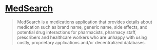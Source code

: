 # [MedSearch](http://medsearch.herokuapp.com/)

> MedSearch is a medications application that provides details about medication such as brand name, generic name, side effects, and potential drug interactions for pharmacists, pharmacy staff, prescribers and healthcare workers who are unhappy with using costly, proprietary applications and/or decentralized databases.
